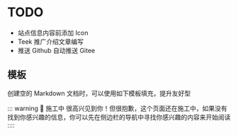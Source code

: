 # TODO

- 站点信息内容前添加 Icon
- Teek 推广介绍文章编写
- 推送 Github 自动推送 Gitee

## 模板

创建空的 Markdown 文档时，可以使用如下模板填充，提升友好型

::: warning 🚧 施工中
很高兴见到你！但很抱歉，这个页面还在施工中，如果没有找到你感兴趣的信息，你可以先在侧边栏的导航中寻找你感兴趣的内容来开始阅读
::::
